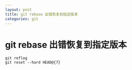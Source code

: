 ```yaml
---
layout: post
title: git rebase 出错恢复到指定版本 
categories: git
---
```


# git rebase 出错恢复到指定版本 
```
git reflog
git reset --hard HEAD@{7}
```
